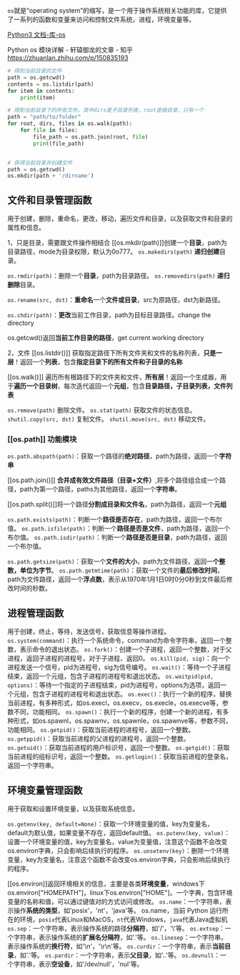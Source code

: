 `os`就是“operating system”的缩写，是一个用于操作系统相关功能的库，它提供了一系列的函数和变量来访问和控制文件系统，进程，环境变量等。

[Python3 文档-库-os](https://docs.python.org/zh-cn/3/library/os.html)

Python os 模块详解 - 轩辕御龙的文章 - 知乎
https://zhuanlan.zhihu.com/p/150835193

```python
# 得到当前目录的文件
path = os.getcwd()
contents = os.listdir(path)
for item in contents:
    print(item)

# 得到当前目录下的所有文件。其中dirs是子目录列表，root是根目录，只有一个
path = "path/to/folder"
for root, dirs, files in os.walk(path):
    for file in files:
        file_path = os.path.join(root, file)
        print(file_path)


# 获得当前目录并创建文件
path = os.getcwd()
os.mkdir(path + '/dirname') 

```



## 文件和目录管理函数
用于创建，删除，重命名，更改，移动，遍历文件和目录，以及获取文件和目录的属性和信息。

1，只是目录，需要跟文件操作相结合
[[os.mkdir(path)]]创建一个**目录**，path为目录路径，mode为目录权限，默认为0o777。
`os.makedirs(path)`  **递归创建**目录。

 `os.rmdir(path)`：删除一个**目录**，path为目录路径。
 `os.removedirs(path)` **递归删除**目录。
 
 `os.rename(src, dst)`：**重命名**一个**文件或目录**，src为原路径，dst为新路径。
 
 `os.chdir(path)`：**更改**当前工作目录，path为目标目录路径。change the directory
 
 os.getcwd()返回**当前工作目录的路径**，get current working directory


2，文件
[[os.listdir()]] 获取指定路径下所有文件夹和文件的名称列表，**只是一层**！返回一个**列表**，包含**指定目录下的所有文件和子目录的名称**

[[os.walk()]] 遍历所有根路径下的文件夹和文件，**所有层**！返回一个生成器，用于**遍历一个目录树**，每次迭代返回一个**元组**，包含**目录路径，子目录列表，文件列表**

`os.remove(path)`
  删除文件。
`os.stat(path)`
  获取文件的状态信息。
`shutil.copy(src, dst)`
  复制文件。
`shutil.move(src, dst)`
  移动文件。
 
 ### [[os.path]] 功能模块
 `os.path.abspath(path)`：获取一个路径的**绝对路径**，path为路径，返回一个**字符串**

[[os.path.join()]] **合并成有效文件路径（目录+文件）**,将多个路径组合成一个路径，path为第一个路径，paths为其他路径，返回一个**字符串**。

[[os.path.split()]]将一个路径**分割成目录和文件名**，path为路径，返回一个**元组**

 `os.path.exists(path)`：判断一个**路径是否存在**，path为路径，返回一个布尔值。
 `os.path.isfile(path)`：判断一个**路径是否是文件**，path为路径，返回一个布尔值。
 `os.path.isdir(path)`：判断一个**路径是否是目录**，path为路径，返回一个布尔值。
 
 `os.path.getsize(path)`：获取一个**文件的大小**，path为文件路径，返回一**个整数，单位为字节**。
 `os.path.getmtime(path)`：获取一个文件的**最后修改时间**，path为文件路径，返回一个**浮点数**，表示从1970年1月1日0时0分0秒到文件最后修改时间的秒数。

## 进程管理函数
用于创建，终止，等待，发送信号，获取信息等操作进程。
 `os.system(command)`：执行一个系统命令，command为命令字符串，返回一个整数，表示命令的退出状态。
 `os.fork()`：创建一个子进程，返回一个整数，对于父进程，返回子进程的进程号，对于子进程，返回0。
 `os.kill(pid, sig)`：向一个进程发送一个信号，pid为进程号，sig为信号编号。
 `os.wait()`：等待一个子进程结束，返回一个元组，包含子进程的进程号和退出状态。
 `os.waitpid(pid, options)`：等待一个指定的子进程结束，pid为进程号，options为选项，返回一个元组，包含子进程的进程号和退出状态。
 `os.exec()`：执行一个新的程序，替换当前进程，有多种形式，如os.execl，os.execv，os.execle，os.execve等，参数不同，功能相同。
 `os.spawn()`：执行一个新的程序，创建一个新的进程，有多种形式，如os.spawnl，os.spawnv，os.spawnle，os.spawnve等，参数不同，功能相同。
 `os.getpid()`：获取当前进程的进程号，返回一个整数。
 `os.getppid()`：获取当前进程的父进程的进程号，返回一个整数。
 `os.getuid()`：获取当前进程的用户标识号，返回一个整数。
 `os.getgid()`：获取当前进程的组标识号，返回一个整数。
 `os.getlogin()`：获取当前进程的登录名，返回一个字符串。

## 环境变量管理函数
用于获取和设置环境变量，以及获取系统信息。

 `os.getenv(key, default=None)`：获取一个环境变量的值，key为变量名，default为默认值，如果变量不存在，返回default值。
 `os.putenv(key, value)`：设置一个环境变量的值，key为变量名，value为变量值，注意这个函数不会改变os.environ字典，只会影响后续执行的程序。
 `os.unsetenv(key)`：删除一个环境变量，key为变量名，注意这个函数不会改变os.environ字典，只会影响后续执行的程序。


[[os.environ]]返回环境相关的信息，主要是各类**环境变量**，windows下 os.environ["HOMEPATH"]，linux下os.environ["HOME"]。一个字典，包含环境变量的名称和值，可以通过键值对的方式访问或修改。
 `os.name`：一个字符串，表示操作**系统的类型**，如'posix'，'nt'，'java'等。
 os.name，当前 Python 运行所在的环境，`posix`代表Linux和MacOS，`nt`代表Windows，`java`代表Java虚拟机
 `os.sep`：一个字符串，表示操作系统的路径**分隔符**，如'/'，'\\'等。
 `os.extsep`：一个字符串，表示操作系统的**扩展名分隔符**，如'.'等。
 `os.linesep`：一个字符串，表示操作系统的**换行符**，如'\n'，'\r\n'等。
 `os.curdir`：一个字符串，表示**当前目录**，如'.'等。
 `os.pardir`：一个字符串，表示**父目录**，如'..'等。
 `os.devnull`：一个字符串，表示**空设备**，如'/dev/null'，'nul'等。
